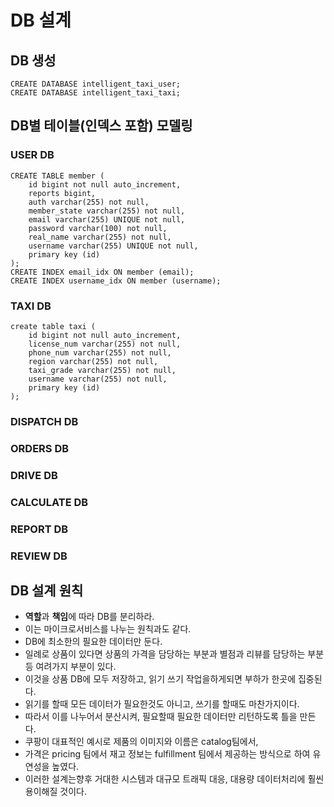 # DB 설계

## DB 생성
```
CREATE DATABASE intelligent_taxi_user;
CREATE DATABASE intelligent_taxi_taxi;
```

## DB별 테이블(인덱스 포함) 모델링
### USER DB
```
CREATE TABLE member (
    id bigint not null auto_increment,
    reports bigint,
    auth varchar(255) not null,
    member_state varchar(255) not null,
    email varchar(255) UNIQUE not null,
    password varchar(100) not null,
    real_name varchar(255) not null,
    username varchar(255) UNIQUE not null,
    primary key (id)
);
CREATE INDEX email_idx ON member (email);
CREATE INDEX username_idx ON member (username);
```
### TAXI DB
```
create table taxi (
    id bigint not null auto_increment,
    license_num varchar(255) not null,
    phone_num varchar(255) not null,
    region varchar(255) not null,
    taxi_grade varchar(255) not null,
    username varchar(255) not null,
    primary key (id)
);
```
### DISPATCH DB
### ORDERS DB
### DRIVE DB
### CALCULATE DB
### REPORT DB
### REVIEW DB


## DB 설계 원칙
* **역할**과 **책임**에 따라 DB를 분리하라.
* 이는 마이크로서비스를 나누는 원칙과도 같다.
* DB에 최소한의 필요한 데이터만 둔다.
* 일례로 상품이 있다면 상품의 가격을 담당하는 부분과 별점과 리뷰를 담당하는 부분 등 여려가지 부분이 있다.
* 이것을 상품 DB에 모두 저장하고, 읽기 쓰기 작업을하게되면 부하가 한곳에 집중된다.
* 읽기를 할때 모든 데이터가 필요한것도 아니고, 쓰기를 할때도 마찬가지이다.
* 따라서 이를 나누어서 분산시켜, 필요할때 필요한 데이터만 리턴하도록 틀을 만든다.
* 쿠팡이 대표적인 예시로 제품의 이미지와 이름은 catalog팀에서,
* 가격은 pricing 팀에서 재고 정보는 fulfillment 팀에서 제공하는 방식으로 하여 유연성을 높였다.
* 이러한 설계는향후 거대한 시스템과 대규모 트래픽 대응, 대용량 데이터처리에 훨씬 용이해질 것이다.
